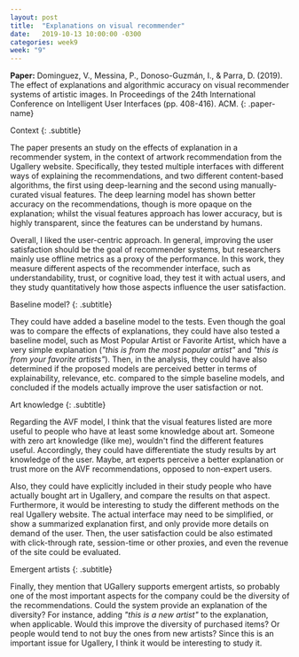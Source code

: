 ```yaml
---
layout: post
title:  "Explanations on visual recommender"
date:   2019-10-13 10:00:00 -0300
categories: week9
week: "9"
---
```


**Paper:** Dominguez, V., Messina, P., Donoso-Guzmán, I., & Parra, D. (2019). The effect of explanations and algorithmic accuracy on visual recommender systems of artistic images. In Proceedings of the 24th International Conference on Intelligent User Interfaces (pp. 408-416). ACM.
{: .paper-name}

Context
{: .subtitle}

The paper presents an study on the effects of explanation in a recommender system, in the context of artwork recommendation from the Ugallery website.
Specifically, they tested multiple interfaces with different ways of explaining the recommendations, and two different content-based algorithms, the first using deep-learning and the second using manually-curated visual features.
The deep learning model has shown better accuracy on the recommendations, though is more opaque on the explanation; whilst the visual features approach has lower accuracy, but is highly transparent, since the features can be understand by humans.

Overall, I liked the user-centric approach.
In general, improving the user satisfaction should be the goal of recommender systems, but researchers mainly use offline metrics as a proxy of the performance.
In this work, they measure different aspects of the recommender interface, such as understandability, trust, or cognitive load, they test it with actual users, and they study quantitatively how those aspects influence the user satisfaction.

Baseline model?
{: .subtitle}

They could have added a baseline model to the tests.
Even though the goal was to compare the effects of explanations, they could have also tested a baseline model, such as Most Popular Artist or Favorite Artist, which have a very simple explanation (_"this is from the most popular artist"_ and _"this is from your favorite artists"_).
Then, in the analysis, they could have also determined if the proposed models are perceived better in terms of explainability, relevance, etc. compared to the simple baseline models, and concluded if the models actually improve the user satisfaction or not.

Art knowledge
{: .subtitle}

Regarding the AVF model, I think that the visual features listed are more useful to people who have at least some knowledge about art.
Someone with zero art knowledge (like me), wouldn't find the different features useful.
Accordingly, they could have differentiate the study results by art knowledge of the user.
Maybe, art experts perceive a better explanation or trust more on the AVF recommendations, opposed to non-expert users.


Also, they could have explicitly included in their study people who have actually bought art in Ugallery, and compare the results on that aspect.
Furthermore, it would be interesting to study the different methods on the real Ugallery website.
The actual interface may need to be simplified, or show a summarized explanation first, and only provide more details on demand of the user.
Then, the user satisfaction could be also estimated with click-through rate, session-time or other proxies, and even the revenue of the site could be evaluated.

Emergent artists
{: .subtitle}

Finally, they mention that UGallery supports emergent artists, so probably one of the most important aspects for the company could be the diversity of the recommendations.
Could the system provide an explanation of the diversity?
For instance, adding _"this is a new artist"_ to the explanation, when applicable.
Would this improve the diversity of purchased items?
Or people would tend to not buy the ones from new artists?
Since this is an important issue for Ugallery, I think it would be interesting to study it.
